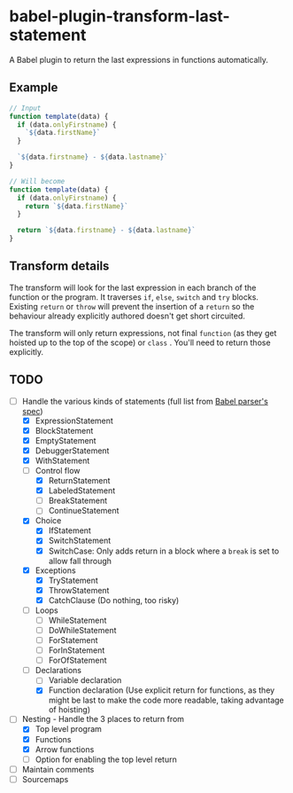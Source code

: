 babel-plugin-transform-last-statement
===

A Babel plugin to return the last expressions in functions automatically.

Example
---

```js
// Input
function template(data) {
  if (data.onlyFirstname) {
    `${data.firstName}`
  }

  `${data.firstname} - ${data.lastname}`
}

// Will become
function template(data) {
  if (data.onlyFirstname) {
    return `${data.firstName}`
  }

  return `${data.firstname} - ${data.lastname}`
}
```

Transform details
---

The transform will look for the last expression in each branch of the function or the program. It traverses `if`, `else`, `switch` and `try` blocks. Existing `return` or `throw` will prevent the insertion of a `return` so the behaviour already explicitly authored doesn't get short circuited.

The transform will only return expressions, not final `function` (as they get hoisted up to the top of the scope) or `class` . You'll need to return those explicitly.

TODO
---

- [ ] Handle the various kinds of statements (full list from [Babel parser's spec][babel-parser-spec])
  - [x] ExpressionStatement
  - [x] BlockStatement
  - [x] EmptyStatement
  - [x] DebuggerStatement
  - [x] WithStatement
  - [ ] Control flow
    - [x] ReturnStatement
    - [x] LabeledStatement
    - [ ] BreakStatement
    - [ ] ContinueStatement
  - [x] Choice
    - [x] IfStatement
    - [x] SwitchStatement
    - [x] SwitchCase: Only adds return in a block where a `break` is set to allow fall through
  - [x] Exceptions
    - [x] TryStatement
    - [x] ThrowStatement
    - [x] CatchClause (Do nothing, too risky)
  - [ ] Loops
    - [ ] WhileStatement
    - [ ] DoWhileStatement
    - [ ] ForStatement
    - [ ] ForInStatement
    - [ ] ForOfStatement
  - [ ] Declarations
    - [ ] Variable declaration
    - [x] Function declaration (Use explicit return for functions, as they might be last to make the code more readable, taking advantage of hoisting)
- [ ] Nesting - Handle the 3 places to return from
  - [x] Top level program
  - [x] Functions
  - [x] Arrow functions
  - [ ] Option for enabling the top level return
- [ ] Maintain comments
- [ ] Sourcemaps

[babel-parser-spec]: https://github.com/babel/babel/blob/master/packages/babel-parser/ast/spec.md#patterns